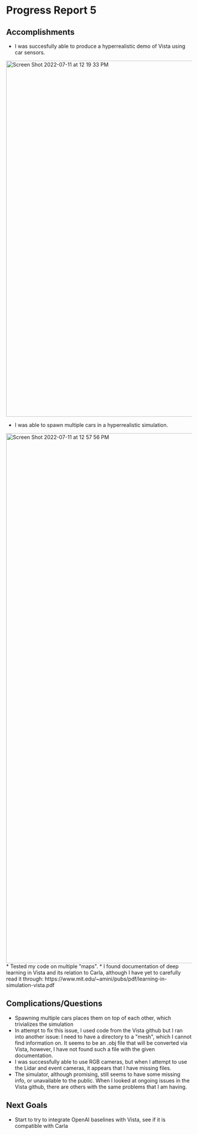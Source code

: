 # Progress Report 5
## Accomplishments
  * I was succesfully able to produce a hyperrealistic demo of Vista using car sensors.
  <img width="966" alt="Screen Shot 2022-07-11 at 12 19 33 PM" src="https://user-images.githubusercontent.com/73855373/178317718-5bd647c3-86a6-4d1e-934e-40e751e02c0d.png">

  * I was able to spawn multiple cars in a hyperrealistic simulation.
 <img width="1438" alt="Screen Shot 2022-07-11 at 12 57 56 PM" src="https://user-images.githubusercontent.com/73855373/178317972-0aaa055a-5773-4f55-b6ab-17795d6322fd.png">
  * Tested my code on multiple "maps".
  * I found documentation of deep learning in Vista and its relation to Carla, although I have yet to carefully read it through: https://www.mit.edu/~amini/pubs/pdf/learning-in-simulation-vista.pdf
   
## Complications/Questions
  * Spawning multiple cars places them on top of each other, which trivializes the simulation
  * In attempt to fix this issue, I used code from the Vista github but I ran into another issue: I need to have a directory to a "mesh", which I cannot find information on. It seems to be an .obj file that will be converted via Vista, however, I have not found such a file with the given documentation. 
  * I was successfully able to use RGB cameras, but when I attempt to use the Lidar and event cameras, it appears that I have missing files. 
  * The simulator, although promising, still seems to have some missing info, or unavailable to the public. When I looked at ongoing issues in the Vista github, there are others with the same problems that I am having. 
  
## Next Goals
  * Start to try to integrate OpenAI baselines with Vista, see if it is compatible with Carla
